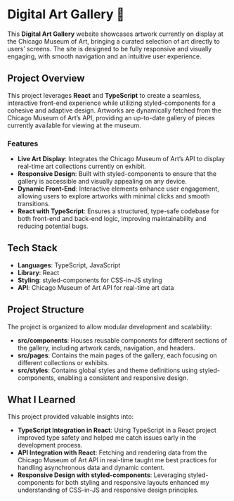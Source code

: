 # Digital Art Gallery 🎨

This **Digital Art Gallery** website showcases artwork currently on display at the Chicago Museum of Art, bringing a curated selection of art directly to users’ screens. The site is designed to be fully responsive and visually engaging, with smooth navigation and an intuitive user experience.

## Project Overview

This project leverages **React** and **TypeScript** to create a seamless, interactive front-end experience while utilizing styled-components for a cohesive and adaptive design. Artworks are dynamically fetched from the Chicago Museum of Art’s API, providing an up-to-date gallery of pieces currently available for viewing at the museum.

### Features

- **Live Art Display**: Integrates the Chicago Museum of Art’s API to display real-time art collections currently on exhibit.
- **Responsive Design**: Built with styled-components to ensure that the gallery is accessible and visually appealing on any device.
- **Dynamic Front-End**: Interactive elements enhance user engagement, allowing users to explore artworks with minimal clicks and smooth transitions.
- **React with TypeScript**: Ensures a structured, type-safe codebase for both front-end and back-end logic, improving maintainability and reducing potential bugs.

## Tech Stack

- **Languages**: TypeScript, JavaScript
- **Library**: React
- **Styling**: styled-components for CSS-in-JS styling
- **API**: Chicago Museum of Art API for real-time art data

## Project Structure

The project is organized to allow modular development and scalability:

- **src/components**: Houses reusable components for different sections of the gallery, including artwork cards, navigation, and headers.
- **src/pages**: Contains the main pages of the gallery, each focusing on different collections or exhibits.
- **src/styles**: Contains global styles and theme definitions using styled-components, enabling a consistent and responsive design.

## What I Learned

This project provided valuable insights into:

- **TypeScript Integration in React**: Using TypeScript in a React project improved type safety and helped me catch issues early in the development process.
- **API Integration with React**: Fetching and rendering data from the Chicago Museum of Art API in real-time taught me best practices for handling asynchronous data and dynamic content.
- **Responsive Design with styled-components**: Leveraging styled-components for both styling and responsive layouts enhanced my understanding of CSS-in-JS and responsive design principles.

